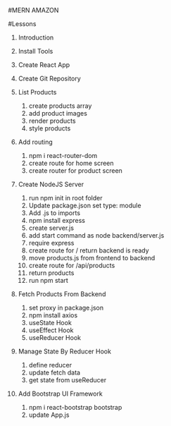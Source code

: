 #MERN AMAZON

#Lessons

1. Introduction

2. Install Tools

3. Create React App

4. Create Git Repository

5. List Products

   1. create products array
   2. add product images
   3. render products
   4. style products

6. Add routing

   1. npm i react-router-dom
   2. create route for home screen
   3. create router for product screen

7. Create NodeJS Server

   1. run npm init in root folder
   2. Update package.json set type: module
   3. Add .js to imports
   4. npm install express
   5. create server.js
   6. add start command as node backend/server.js
   7. require express
   8. create route for / return backend is ready
   9. move products.js from frontend to backend
   10. create route for /api/products
   11. return products
   12. run npm start

8. Fetch Products From Backend

   1. set proxy in package.json
   2. npm install axios
   3. useState Hook
   4. useEffect Hook
   5. useReducer Hook

9. Manage State By Reducer Hook

   1. define reducer
   2. update fetch data
   3. get state from useReducer

10. Add Bootstrap UI Framework

    1. npm i react-bootstrap bootstrap
    2. update App.js
